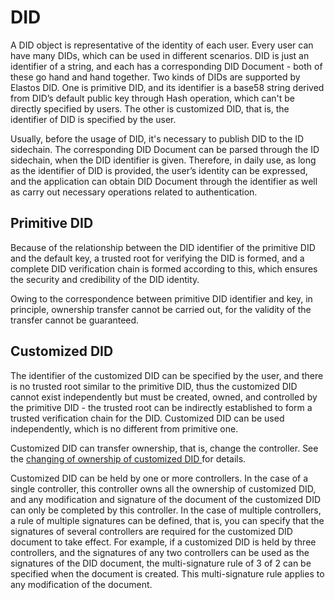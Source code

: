 # DID

A DID object is representative of the identity of each user. Every user can have many DIDs, which can be used in different scenarios. DID is just an identifier of a string, and each has a corresponding DID Document - both of these go hand and hand together. Two kinds of DIDs are supported by Elastos DID. One is primitive DID, and its identifier is a base58 string derived from DID’s default public key through Hash operation, which can't be directly specified by users. The other is customized DID, that is, the identifier of DID is specified by the user.

Usually, before the usage of DID, it's necessary to publish DID to the ID sidechain. The corresponding DID Document can be parsed through the ID sidechain, when the DID identifier is given. Therefore, in daily use, as long as the identifier of DID is provided, the user’s identity can be expressed, and the application can obtain DID Document through the identifier as well as carry out necessary operations related to authentication.

## Primitive DID

Because of the relationship between the DID identifier of the primitive DID and the default key, a trusted root for verifying the DID is formed, and a complete DID verification chain is formed according to this, which ensures the security and credibility of the DID identity.

Owing to the correspondence between primitive DID identifier and key, in principle, ownership transfer cannot be carried out, for the validity of the transfer cannot be guaranteed.

## Customized DID

The identifier of the customized DID can be specified by the user, and there is no trusted root similar to the primitive DID, thus the customized DID cannot exist independently but must be created, owned, and controlled by the primitive DID - the trusted root can be indirectly established to form a trusted verification chain for the DID. Customized DID can be used independently, which is no different from primitive one.

Customized DID can transfer ownership, that is, change the controller. See the [changing of ownership of customized DID ](transfer-the-ownership-of-the-customized-did.md)for details.

Customized DID can be held by one or more controllers. In the case of a single controller, this controller owns all the ownership of customized DID, and any modification and signature of the document of the customized DID can only be completed by this controller. In the case of multiple controllers, a rule of multiple signatures can be defined, that is, you can specify that the signatures of several controllers are required for the customized DID document to take effect. For example, if a customized DID is held by three controllers, and the signatures of any two controllers can be used as the signatures of the DID document, the multi-signature rule of 3 of 2 can be specified when the document is created. This multi-signature rule applies to any modification of the document.
